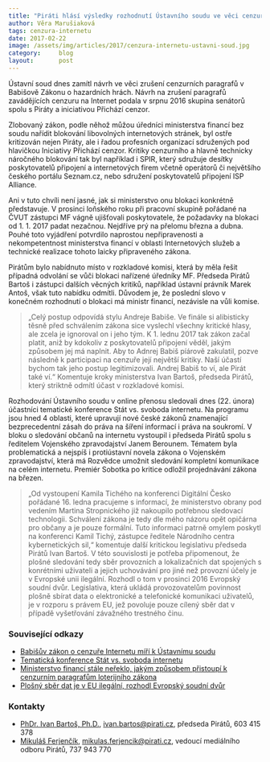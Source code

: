 ```yaml
---
title: "Piráti hlásí výsledky rozhodnutí Ústavního soudu ve věci cenzury Internetu. Boj proti plošnému šmírování občanů Vojenskou rozvědkou pokračuje."
author: Věra Marušiaková
tags: cenzura-internetu
date: 2017-02-22
image: /assets/img/articles/2017/cenzura-internetu-ustavni-soud.jpg
category:     blog
layout:       post
---
```


Ústavní soud dnes zamítl návrh ve věci zrušení cenzurních paragrafů v Babišově Zákonu o hazardních hrách. Návrh na zrušení paragrafů zavádějících cenzuru na Internet podala v srpnu 2016 skupina senátorů spolu s Piráty a iniciativou Přichází cenzor.

Zlobovaný zákon, podle něhož můžou úředníci ministerstva financí bez soudu nařídit blokování libovolných internetových stránek, byl ostře kritizován nejen Piráty, ale i řadou profesních organizací sdružených pod hlavičkou Iniciativy Přichází cenzor. Kritiky cenzurního a hlavně technicky náročného blokování tak byl například i SPIR, který sdružuje desítky poskytovatelů připojení a internetových firem včetně operátorů či největšího českého portálu Seznam.cz, nebo sdružení poskytovatelů připojení ISP Alliance.

Ani v tuto chvíli není jasné, jak si ministerstvo onu blokaci konkrétně představuje. V prosinci loňského roku při pracovní skupině pořádané na ČVUT zástupci MF vágně ujišťovali poskytovatele, že požadavky na blokaci od 1. 1. 2017 padat nezačnou. Nejdříve prý na přelomu března a dubna. Pouhé toto vyjádření potvrdilo naprostou nepřipravenosti a nekompetentnost ministerstva financí v oblasti Internetových služeb a technické realizace tohoto laicky připraveného zákona.

Pirátům bylo nabídnuto místo v rozkladové komisi, která by měla řešit případná odvolání se vůči blokaci nařízené úředníky MF. Předseda Pirátů Bartoš i zástupci dalších věcných kritiků, například ústavní právník Marek Antoš, však tuto nabídku odmítli. Důvodem je, že poslední slovo v konečném rozhodnutí o blokaci má ministr financí, nezávisle na vůli komise.

> „Celý postup odpovídá stylu Andreje Babiše. Ve finále si alibisticky těsně před schválením zákona sice vyslechl všechny kritické hlasy, ale zcela je ignoroval on i jeho tým. K 1. lednu 2017 tak zákon začal platit, aniž by kdokoliv z poskytovatelů připojení věděl, jakým způsobem jej má naplnit. Aby to Adnrej Babiš píárově zakulatil, pozve následně k participaci na cenzuře její největší kritiky. Naší účastí bychom tak jeho postup legitimizovali. Andrej Babiš to ví, ale Pirát také ví.“ Komentuje kroky ministerstva Ivan Bartoš, předseda Pirátů, který striktně odmítl účast v rozkladové komisi.

Rozhodování Ústavního soudu v online přenosu sledovali dnes (22. února) účastníci tematické konference Stát vs. svoboda internetu. Na programu jsou hned 4 oblasti, které upravují nové české zákonů znamenající bezprecedentní zásah do práva na šíření informací i práva na soukromí. V bloku o sledování občanů na internetu vystoupil i předseda Pirátů spolu s ředitelem Vojenského zpravodajství Janem Berounem. Tématem byla problematická a nejspíš i protiústavní novela zákona o Vojenském zpravodajství, která má Rozvědce umožnit sledování kompletní komunikace na celém internetu. Premiér Sobotka po kritice odložil projednávání zákona na březen.

> „Od vystoupení Kamila Tichého na konferenci Digitální Česko pořádané 16. ledna pracujeme s informací, že ministerstvo obrany pod vedením Martina Stropnického již nakoupilo potřebnou sledovací technologii. Schválení zákona je tedy dle mého názoru opět opičárna pro občany a je pouze formální. Tuto informaci patrně omylem poskytl na konferenci Kamil Tichý, zástupce ředitele Národního centra kybernetických sil,“ komentuje další kritickou legislativu předseda Pirátů Ivan Bartoš.
V této souvislosti je potřeba připomenout, že plošné sledování tedy sběr provozních a lokalizačních dat spojených s konrétními uživateli a jejich uchovávání pro jiné než provozní účely je v Evropské unii ilegální. Rozhodl o tom v prosinci 2016 Evropský soudní dvůr. Legislativa, která ukládá provozovatelům povinnost plošně sbírat data o elektronické a telefonické komunikaci uživatelů, je v rozporu s právem EU, jež povoluje pouze cílený sběr dat v případě vyšetřování závažného trestného činu.

### Související odkazy

* [Babišův zákon o cenzuře Internetu míří k Ústavnímu soudu](https://www.pirati.cz/tiskove-zpravy/pirati_splnili_slib_-_babisuv_zakon_o_cenzure_internetu_miri_k_ustavnimu_soudu?s[]=vrecionov%C3%A1)
* [Tematická konference Stát vs. svoboda internetu](http://www.tuesday.cz/akce/stat-vs-svoboda-internetu/program/)
* [Ministerstvo financí stále neřeklo, jakým způsobem přistoupí k cenzurním paragrafům loterijního zákona](https://www.pirati.cz/tiskove-zpravy/ministerstvo_stale_nereklo_jakym_zpusobem_pristoupi_k_cenzurnim_paragrafum_loterijniho_zakona?s[]=jak%C3%BDm&s[]=zp%C5%AFsobem&s[]=p%C5%99istoup%C3%AD&s[]=cenzurn%C3%ADm&s[]=paragraf%C5%AFm&s[]=loterijn%C3%ADho&s[]=z%C3%A1kona)
* [Plošný sběr dat je v EU ilegální, rozhodl Evropský soudní dvůr](https://www.pirati.cz/tiskove-zpravy/plosny_sber_dat_je_v_evropske_unii_ilegalni_rozhodl_evropsky_soudni_dvur._legislativu_musi_zmenit_svedsko_velka_britanie_i_ceska_republika)

### Kontakty

* [PhDr. Ivan Bartoš, Ph.D.](https://www.pirati.cz/lide/ivan_bartos), [ivan.bartos@pirati.cz](mailto:ivan.bartos@pirati.cz), předseda Pirátů, 603 415 378
* [Mikuláš Ferjenčík](https://www.pirati.cz/lide/mikulas_ferjencik), [mikulas.ferjencik@pirati.cz](mailto:mikulas.ferjencik@pirati.cz), vedoucí mediálního odboru Pirátů, 737 943 770

